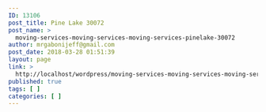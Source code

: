 ```yaml
---
ID: 13106
post_title: Pine Lake 30072
post_name: >
  moving-services-moving-services-moving-services-pinelake-30072
author: mrgabonijeff@gmail.com
post_date: 2018-03-28 01:51:39
layout: page
link: >
  http://localhost/wordpress/moving-services-moving-services-moving-services-pinelake-30072/
published: true
tags: [ ]
categories: [ ]
---
```

